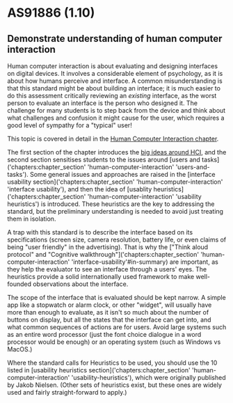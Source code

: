 # AS91886 (1.10)

## Demonstrate understanding of human computer interaction

Human computer interaction is about evaluating and designing interfaces on digital devices.
It involves a considerable element of psychology, as it is about how humans perceive and interface.
A common misunderstanding is that this standard might be about building an interface; it is much easier to do this assessment critically reviewing an *existing* interface, as the worst person to evaluate an interface is the person who designed it.
The challenge for many students is to step back from the device and think about what challenges and confusion it might cause for the user, which requires a good level of sympathy for a "typical" user!

This topic is covered in detail in the [Human Computer Interaction chapter]('chapters:chapter' 'human-computer-interaction').

The first section of the chapter introduces the [big ideas around HCI]('chapters:chapter' 'human-computer-interaction'), and the second section sensitises students to the issues around [users and tasks]('chapters:chapter_section' 'human-computer-interaction' 'users-and-tasks').
Some general issues and approaches are raised in the [interface usability section]('chapters:chapter_section' 'human-computer-interaction' 'interface usability'), and then the idea of [usablity heuristics]('chapters:chapter_section' 'human-computer-interaction' 'usability heuristics') is introduced.
These heuristics are the key to addressing the standard, but the preliminary understanding is needed to avoid just treating them in isolation.

A trap with this standard is to describe the interface based on its specifications (screen size, camera resolution, battery life, or even claims of being "user friendly" in the advertising).
That is why the ["Think aloud protocol" and "Cognitive walkthrough"]('chapters:chapter_section' 'human-computer-interaction' 'interface-usability'#in-summary) are important, as they help the evaluator to see an interface through a users' eyes.
The heuristics provide a solid internationally used framework to make well-founded observations about the interface.

The scope of the interface that is evaluated should be kept narrow.
A simple app like a stopwatch or alarm clock, or other "widget", will usually have more than enough to evaluate, as it isn't so much about the number of buttons on display, but all the states that the interface can get into, and what common sequences of actions are for users.
Avoid large systems such as an entire word processor (just the font choice dialogue in a word processor would be enough) or an operating system (such as Windows vs MacOS.)

Where the standard calls for Heuristics to be used, you should use the 10 listed in [usability heuristics section]('chapters:chapter_section' 'human-computer-interaction' 'usability-heuristics'), which were originally published by Jakob Nielsen.
(Other sets of heuristics exist, but these ones are widely used and fairly straight-forward to apply.)
